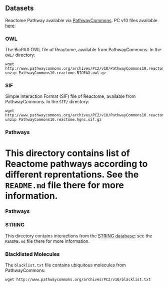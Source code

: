 
## Datasets

Reactome Pathway available via [PathwayCommons](http://www.pathwaycommons.org/).  PC v10 files available [here](http://www.pathwaycommons.org/archives/PC2/v10/).

### OWL

The BioPAX OWL file of Reactome, available from PathwayCommons. In the `OWL/` directory:

```
wget http://www.pathwaycommons.org/archives/PC2/v10/PathwayCommons10.reactome.BIOPAX.owl.gz
unzip PathwayCommons10.reactome.BIOPAX.owl.gz
```

### SIF

Simple Interaction Format (SIF) file of Reactome, available from PathwayCommons. In the `SIF/` directory:

```
wget http://www.pathwaycommons.org/archives/PC2/v10/PathwayCommons10.reactome.hgnc.sif.gz
unzip PathwayCommons10.reactome.hgnc.sif.gz
```

### Pathways

This directory contains list of Reactome pathways according to different reprentations. See the `README.md` file there for more information.
=======

### Pathways

### STRING

This directory contains interactions from the [STRING database](https://string-db.org/); see the `README.md` file there for more information.

### Blacklisted Molecules

The `blacklist.txt` file contains ubiquitous molecules from PathwayCommons:

```
wget http://www.pathwaycommons.org/archives/PC2/v10/blacklist.txt
```
